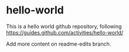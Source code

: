 # hello-world
This is a hello world github repository, following https://guides.github.com/activities/hello-world/


Add more content on readme-edits branch.
